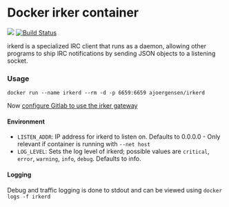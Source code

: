 Docker irker container
===================

[![](https://images.microbadger.com/badges/image/ajoergensen/irkerd.svg)](https://microbadger.com/images/ajoergensen/irkerd "Get your own image badge on microbadger.com") [![Build Status](https://travis-ci.org/ajoergensen/docker-irkerd.svg?branch=master)](https://travis-ci.org/ajoergensen/docker-irkerd)

irkerd is a specialized IRC client that runs as a daemon, allowing other programs to ship IRC notifications by sending JSON objects to a listening socket.

### Usage

`docker run --name irkerd --rm -d -p 6659:6659 ajoergensen/irkerd`

Now [configure Gitlab to use the irker gateway][1]

[1]: https://docs.gitlab.com/ee/user/project/integrations/irker.html

#### Environment

- `LISTEN_ADDR`: IP address for irkerd to listen on. Defaults to 0.0.0.0 - Only relevant if container is running with `--net host`
- `LOG_LEVEL`: Sets the log level of irkerd; possible values are `critical`, `error`, `warning`, `info`, `debug`. Defaults to info.

#### Logging

Debug and traffic logging is done to stdout and can be viewed using ```docker logs -f irkerd```
